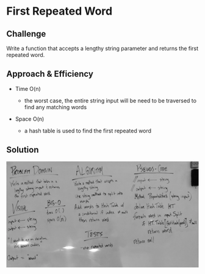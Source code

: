 # First Repeated Word

## Challenge
Write a function that accepts a lengthy string parameter and returns the first repeated word. 

## Approach & Efficiency
* Time O(n)
	- the worst case, the entire string input will be need to be traversed to find any matching words  

* Space O(n)
	- a hash table is used to find the first repeated word  

## Solution
![RepeatedWord](../../assets/repeatedWord.png)